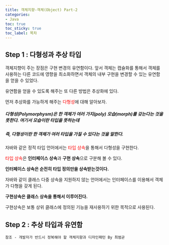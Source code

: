 ```yaml
---
title: 객체지향-객체(Object) Part-2
categories:
- Java
toc: true
toc_sticky: true
toc_label: 목차
---
```




## Step 1 : 다형성과 추상 타입

객체지향이 주는 장점은 구현 변경의 유연함이다.  앞서 객체는 캡슐화를 통해서 객체를 사용하는 다른 코드에 영향을 최소화하면서 객체의 내부 구현을 변경할 수 있는 유연함을 얻을 수 있었다. 

유연함을 얻을 수 있도록 해주는 또 다른  방법은 추상화에 있다.

먼저 추상화를 가능하게 해주는 <span style="color:red;">다형성</span>에 대해 알아보자.

##### 다형성(Polymorphysm)은 한 객체가 여러 가지(poly) 모습(morph)를 갖는다는 것을 뜻한다. 여기서 모습이란 타입을 뜻하는데 

##### 즉, 다형성이란 한 객체가 여러 타입을 가질 수 있다는 것을 말한다.



자바와 같은 정적 타입 언어에서는 <span style="color:red;">타입 상속</span>을 통해서 다형성을 구현한다.

<span style="color:red;">타입 상속</span>은 **인터페이스 상속**과 **구현 상속**으로 구분해 볼 수 있다. 



**인터페이스 상속은 순전히 타입 정의만을 상속받는것이다.**

자바와 같이 클래스 다중 상속을 지원하지 않는 언어에서는 인터페이스를 이용해서 객체가 다형을 갖게 된다.



**구현상속은 클래스 상속을 통해서 이루어진다.**

구현상속은 보통 상위 클래스에 정의된 기능을 재사용하기 위한 목적으로 사용된다.



## Step 2 : 추상 타입과 유연함



```
참조 - 개발자가 반드시 정복해야 할 객체지향과 디자인패턴 By 최범균
```

